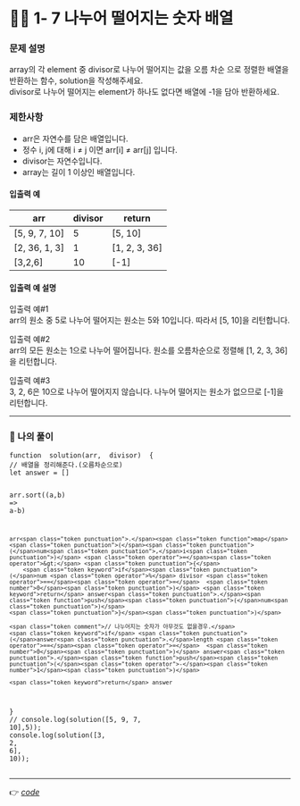<h1 id="👩‍💻-1--7-나누어-떨어지는-숫자-배열">👩‍💻 1- 7 나누어 떨어지는 숫자 배열</h1>
<h3 id="문제-설명">문제 설명</h3>
<p>array의 각 element 중 divisor로 나누어 떨어지는 값을 오름 차순 으로 정렬한 배열을 반환하는 함수, solution을 작성해주세요.<br>
divisor로 나누어 떨어지는 element가 하나도 없다면 배열에 -1을 담아 반환하세요.</p>
<h3 id="제한사항">제한사항</h3>
<ul>
<li>arr은 자연수를 담은 배열입니다.</li>
<li>정수 i, j에 대해 i ≠ j 이면 arr[i] ≠ arr[j] 입니다.</li>
<li>divisor는 자연수입니다.</li>
<li>array는 길이 1 이상인 배열입니다.</li>
</ul>
<h4 id="입출력-예">입출력 예</h4>

<table>
<thead>
<tr>
<th>arr</th>
<th>divisor</th>
<th>return</th>
</tr>
</thead>
<tbody>
<tr>
<td>[5, 9, 7, 10]</td>
<td>5</td>
<td>[5, 10]</td>
</tr>
<tr>
<td>[2, 36, 1, 3]</td>
<td>1</td>
<td>[1, 2, 3, 36]</td>
</tr>
<tr>
<td>[3,2,6]</td>
<td>10</td>
<td>[-1]</td>
</tr>
</tbody>
</table><h4 id="입출력-예-설명">입출력 예 설명</h4>
<p>입출력 예#1<br>
arr의 원소 중 5로 나누어 떨어지는 원소는 5와 10입니다. 따라서 [5, 10]을 리턴합니다.</p>
<p>입출력 예#2<br>
arr의 모든 원소는 1으로 나누어 떨어집니다. 원소를 오름차순으로 정렬해 [1, 2, 3, 36]을 리턴합니다.</p>
<p>입출력 예#3<br>
3, 2, 6은 10으로 나누어 떨어지지 않습니다. 나누어 떨어지는 원소가 없으므로 [-1]을 리턴합니다.</p>
<hr>
<h3 id="👤-나의-풀이">👤 나의 풀이</h3>
<pre class=" language-java"><code class="prism  language-java">function  <span class="token function">solution</span><span class="token punctuation">(</span>arr<span class="token punctuation">,</span>  divisor<span class="token punctuation">)</span>  <span class="token punctuation">{</span>
<span class="token comment">// 배열을 정리해준다.(오름차순으로)</span>
let answer <span class="token operator">=</span> <span class="token punctuation">[</span><span class="token punctuation">]</span>

arr<span class="token punctuation">.</span><span class="token function">sort</span><span class="token punctuation">(</span><span class="token punctuation">(</span>a<span class="token punctuation">,</span>b<span class="token punctuation">)</span>  <span class="token operator">=</span><span class="token operator">&gt;</span> a<span class="token operator">-</span>b<span class="token punctuation">)</span>

	arr<span class="token punctuation">.</span><span class="token function">map</span><span class="token punctuation">(</span><span class="token punctuation">(</span>num<span class="token punctuation">,</span>i<span class="token punctuation">)</span> <span class="token operator">=</span><span class="token operator">&gt;</span> <span class="token punctuation">{</span>
		<span class="token keyword">if</span><span class="token punctuation">(</span>num <span class="token operator">%</span> divisor <span class="token operator">==</span><span class="token operator">=</span>  <span class="token number">0</span><span class="token punctuation">)</span> <span class="token keyword">return</span> answer<span class="token punctuation">.</span><span class="token function">push</span><span class="token punctuation">(</span>num<span class="token punctuation">)</span>
	<span class="token punctuation">}</span><span class="token punctuation">)</span>

	<span class="token comment">// 나누어지는 숫자가 아무것도 없을경우.</span>
	<span class="token keyword">if</span> <span class="token punctuation">(</span>answer<span class="token punctuation">.</span>length <span class="token operator">==</span><span class="token operator">=</span>  <span class="token number">0</span><span class="token punctuation">)</span> answer<span class="token punctuation">.</span><span class="token function">push</span><span class="token punctuation">(</span><span class="token operator">-</span><span class="token number">1</span><span class="token punctuation">)</span>

	<span class="token keyword">return</span> answer
<span class="token punctuation">}</span>
<span class="token comment">// console.log(solution([5, 9, 7, 10],5));</span>
console<span class="token punctuation">.</span><span class="token function">log</span><span class="token punctuation">(</span><span class="token function">solution</span><span class="token punctuation">(</span><span class="token punctuation">[</span><span class="token number">3</span><span class="token punctuation">,</span>  <span class="token number">2</span><span class="token punctuation">,</span>  <span class="token number">6</span><span class="token punctuation">]</span><span class="token punctuation">,</span>  <span class="token number">10</span><span class="token punctuation">)</span><span class="token punctuation">)</span><span class="token punctuation">;</span>
</code></pre>
<hr>
<p>👉 <a href="https://github.com/gay0ung/Algorithm/blob/master/PROGRAMMERS/LEVEL_01/%E2%9C%A8%20code-re/07_%EB%82%98%EB%88%84%EC%96%B4%20%EB%96%A8%EC%96%B4%EC%A7%80%EB%8A%94%20%EC%88%AB%EC%9E%90%20%EB%B0%B0%EC%97%B4.html"><em>code</em></a></p>

